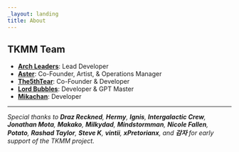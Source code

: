 ```yaml
---
_layout: landing
title: About
---
```


## TKMM Team

- **[Arch Leaders](https://github.com/ArchLeaders)**: Lead Developer
- **[Aster](https://github.com/AsteroidPizza39)**: Co-Founder, Artist, & Operations Manager
- **[The5thTear](https://github.com/The5thTear)**: Co-Founder & Developer
- **[Lord Bubbles](https://github.com/MasterBubbles)**: Developer & GPT Master
- **[Mikachan](https://github.com/okmika)**: Developer

---

*Special thanks to **Draz Reckned**, **Hermy**, **Ignis**, **Intergalactic Crew**, **Jonathan Mota**, **Makako**, **Milkydad**, **Mindstormman**, **Nicole Fallen**, **Potato**, **Rashad Taylor**, **Steve K**, **vintii**, **xPretorianx**, and **감자** for early support of the TKMM project.*